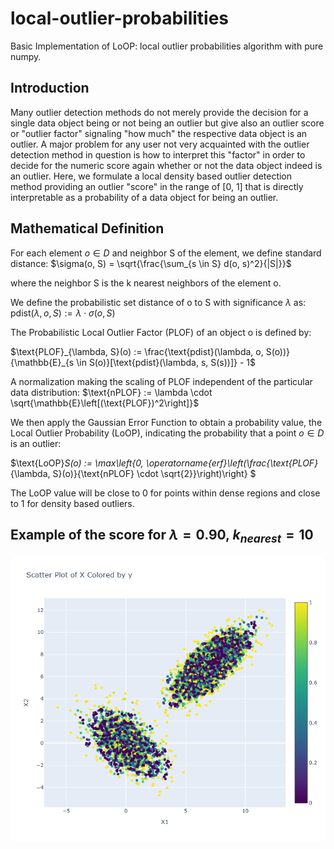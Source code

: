 # local-outlier-probabilities

Basic Implementation of LoOP: local outlier probabilities algorithm with pure numpy.

## Introduction
Many outlier detection methods do not merely provide the decision for a single data object being or not being an outlier but give also an outlier score or "outlier factor" signaling "how much" the respective data object is an outlier. A major problem for any user not very acquainted with the outlier detection method in question is how to interpret this "factor" in order to decide for the numeric score again whether or not the data object indeed is an outlier. Here, we formulate a local density based outlier detection method providing an outlier "score" in the range of [0, 1] that is directly interpretable as a probability of a data object for being an outlier.

## Mathematical Definition
For each element $o\in D$ and neighbor S of the element, we define standard distance:
$\sigma(o, S) = \sqrt{\frac{\sum_{s \in S} d(o, s)^2}{|S|}}$

where the neighbor S is the k nearest neighbors of the element o.

We define the probabilistic set distance of o to S with significance $\lambda$ as:
$\text{pdist}(\lambda, o, S) := \lambda \cdot \sigma(o, S)$

The Probabilistic Local Outlier Factor (PLOF) of an object o is defined by:

$\text{PLOF}_{\lambda, S}(o) := \frac{\text{pdist}(\lambda, o, S(o))}{\mathbb{E}_{s \in S(o)}[\text{pdist}(\lambda, s, S(s))]} - 1$

A normalization making the scaling of PLOF independent of the particular data distribution:
$\text{nPLOF} := \lambda \cdot \sqrt{\mathbb{E}\left[(\text{PLOF})^2\right]}$

We
then apply the Gaussian Error Function to obtain a probability value, the Local Outlier Probability (LoOP), indicating the probability that a point $o\in D$ is an outlier:

$\text{LoOP}_S(o) := \max\left\{0, \operatorname{erf}\left(\frac{\text{PLOF}_{\lambda, S}(o)}{\text{nPLOF} \cdot \sqrt{2}}\right)\right\}
$

The LoOP value will be close to 0 for points within dense regions and close to 1 for density based outliers.

## Example of the score for $\lambda=0.90$, $k_{nearest}=10$ 

![Local Image](example_lambda_0.95_k_10.png "example")
